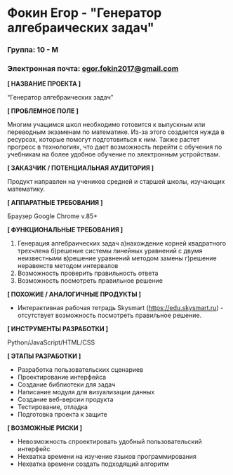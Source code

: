 # Фокин Егор - "Генератор алгебраических задач"

### Группа: 10 - М
### Электронная почта: egor.fokin2017@gmail.com


**[ НАЗВАНИЕ ПРОЕКТА ]**

“Генератор алгебраических задач”

**[ ПРОБЛЕМНОЕ ПОЛЕ ]**

Многим учащимся школ необходимо готовится к выпускным или переводным экзаменам по математике. Из-за этого создается нужда в ресурсах, которые помогут подготовиться к ним.
Также растет прогресс в технологиях, что дает возможность перейти с обучения по учебникам на более удобное обучение по электронным устройствам.

**[ ЗАКАЗЧИК / ПОТЕНЦИАЛЬНАЯ АУДИТОРИЯ ]**

Продукт направлен на учеников средней и старшей школы, изучающих математику.

**[ АППАРАТНЫЕ ТРЕБОВАНИЯ ]** 

Браузер Google Chrome v.85+

**[ ФУНКЦИОНАЛЬНЫЕ ТРЕБОВАНИЯ ]**

1. Генерация алгебраических задач
 а)нахождение корней квадратного трехчлена
 б)решение системы линейных уравнений с двумя неизвестными
 в)решение уравнений методом замены
 г)решение неравенств методом интервалов
2. Возможность проверить правильность ответа 
3. Возможность посмотреть правильное решение

**[ ПОХОЖИЕ / АНАЛОГИЧНЫЕ ПРОДУКТЫ ]**

*  Интерактивная рабочая тетрадь Skysmart (https://edu.skysmart.ru) - отсутствует возможность посмотреть правильное решение.

**[ ИНСТРУМЕНТЫ РАЗРАБОТКИ ]**

Python/JavaScript/HTML/CSS

**[ ЭТАПЫ РАЗРАБОТКИ ]**

*	Разработка пользовательских сценариев
*	Проектирование интерфейса
*	Создание библиотеки для задач
*	Написание модуля для визуализации данных
*	Создание веб-версии продукта
*	Тестирование, отладка
*	Подготовка проекта к защите

**[ ВОЗМОЖНЫЕ РИСКИ ]**

*	Невозможность спроектировать удобный пользовательский интерфейс 
*	Нехватка времени на изучение языков программирования
*	Нехватка времени создать подходящий алгоритм 

